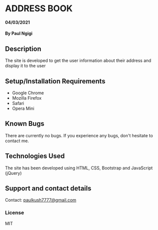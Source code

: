 # ADDRESS BOOK
#### 04/03/2021
#### By **Paul Ngigi**
## Description
The site is developed to get the user information about their address and display it to the user
## Setup/Installation Requirements
* Google Chrome
* Mozilla Firefox
* Safari
* Opera Mini
## Known Bugs
There are currently no bugs. If you experience any bugs, don't hesitate to contact me.
## Technologies Used
The site has been developed using HTML, CSS, Bootstrap and JavaScript (jQuery)
## Support and contact details
Contact: paulkush7777@gmail.com
### License
MIT